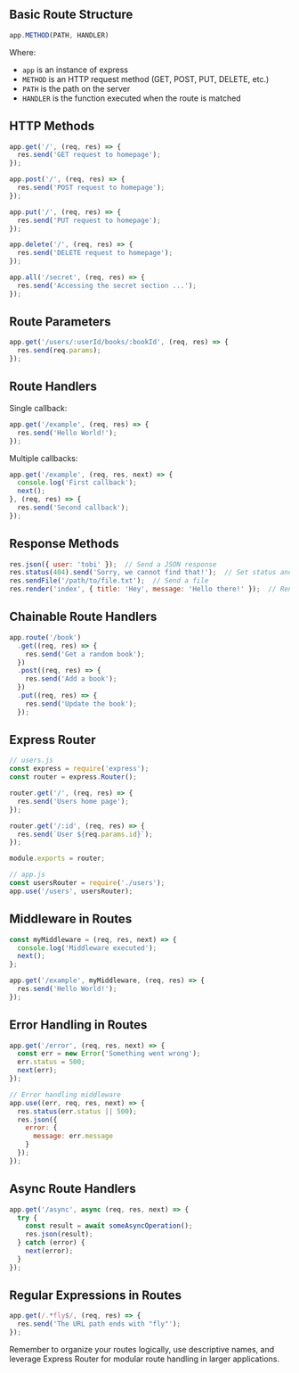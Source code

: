 ## Basic Route Structure

```javascript
app.METHOD(PATH, HANDLER)
```

Where:
- `app` is an instance of express
- `METHOD` is an HTTP request method (GET, POST, PUT, DELETE, etc.)
- `PATH` is the path on the server
- `HANDLER` is the function executed when the route is matched

## HTTP Methods

```javascript
app.get('/', (req, res) => {
  res.send('GET request to homepage');
});

app.post('/', (req, res) => {
  res.send('POST request to homepage');
});

app.put('/', (req, res) => {
  res.send('PUT request to homepage');
});

app.delete('/', (req, res) => {
  res.send('DELETE request to homepage');
});

app.all('/secret', (req, res) => {
  res.send('Accessing the secret section ...');
});
```

## Route Parameters

```javascript
app.get('/users/:userId/books/:bookId', (req, res) => {
  res.send(req.params);
});
```

## Route Handlers

Single callback:
```javascript
app.get('/example', (req, res) => {
  res.send('Hello World!');
});
```

Multiple callbacks:
```javascript
app.get('/example', (req, res, next) => {
  console.log('First callback');
  next();
}, (req, res) => {
  res.send('Second callback');
});
```

## Response Methods

```javascript
res.json({ user: 'tobi' });  // Send a JSON response
res.status(404).send('Sorry, we cannot find that!');  // Set status and send response
res.sendFile('/path/to/file.txt');  // Send a file
res.render('index', { title: 'Hey', message: 'Hello there!' });  // Render a view template
```

## Chainable Route Handlers

```javascript
app.route('/book')
  .get((req, res) => {
    res.send('Get a random book');
  })
  .post((req, res) => {
    res.send('Add a book');
  })
  .put((req, res) => {
    res.send('Update the book');
  });
```

## Express Router

```javascript
// users.js
const express = require('express');
const router = express.Router();

router.get('/', (req, res) => {
  res.send('Users home page');
});

router.get('/:id', (req, res) => {
  res.send(`User ${req.params.id}`);
});

module.exports = router;

// app.js
const usersRouter = require('./users');
app.use('/users', usersRouter);
```

## Middleware in Routes

```javascript
const myMiddleware = (req, res, next) => {
  console.log('Middleware executed');
  next();
};

app.get('/example', myMiddleware, (req, res) => {
  res.send('Hello World!');
});
```

## Error Handling in Routes

```javascript
app.get('/error', (req, res, next) => {
  const err = new Error('Something went wrong');
  err.status = 500;
  next(err);
});

// Error handling middleware
app.use((err, req, res, next) => {
  res.status(err.status || 500);
  res.json({
    error: {
      message: err.message
    }
  });
});
```

## Async Route Handlers

```javascript
app.get('/async', async (req, res, next) => {
  try {
    const result = await someAsyncOperation();
    res.json(result);
  } catch (error) {
    next(error);
  }
});
```

## Regular Expressions in Routes

```javascript
app.get(/.*fly$/, (req, res) => {
  res.send('The URL path ends with "fly"');
});
```

Remember to organize your routes logically, use descriptive names, and leverage Express Router for modular route handling in larger applications.